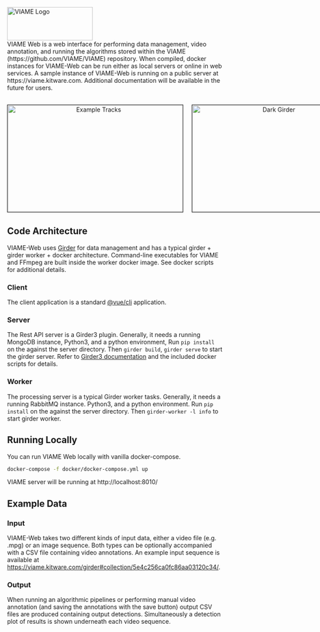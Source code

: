 
<img src="http://www.viametoolkit.org/wp-content/uploads/2016/08/viami_logo.png" alt="VIAME Logo" width="200" height="78">
<br>
VIAME Web is a web interface for performing data management, video annotation, and running the algorithms stored within
the VIAME (https://github.com/VIAME/VIAME) repository. When compiled, docker instances for VIAME-Web can be run either as
local servers or online in web services. A sample instance of VIAME-Web is running on a public server at https://viame.kitware.com.
Additional documentation will be available in the future for users.
<br>
<p align="center">
<br>
<nobr>
<img src="http://www.viametoolkit.org/wp-content/uploads/2019/11/viame-web-prelim.png" alt="Example Tracks" width="410" height="250" border="1">
&nbsp;&nbsp;&nbsp;
<img src="http://www.viametoolkit.org/wp-content/uploads/2019/11/girder-dark-example.png" alt="Dark Girder" width="390" height="250" border="1">
</nobr>
</p>

## Code Architecture

VIAME-Web uses [Girder](https://girder.readthedocs.io/en/stable/) for data management and has a typical girder + girder worker +
docker architecture. Command-line executables for VIAME and FFmpeg are built inside the worker docker image. See docker scripts 
for additional details.

### Client

The client application is a standard [@vue/cli](https://cli.vuejs.org/) application. 

### Server

The Rest API server is a Girder3 plugin. Generally, it needs a running MongoDB instance, Python3, and a python environment,
Run `pip install` on the against the server directory. Then `girder build`, `girder serve` to start the girder server. Refer to
[Girder3 documentation](https://girder.readthedocs.io/en/stable/) and the included docker scripts for details.

### Worker

The processing server is a typical Girder worker tasks. Generally, it needs a running RabbitMQ instance. Python3, and a python environment.
Run `pip install` on the against the server directory. Then `girder-worker -l info` to start girder worker. 

## Running Locally

You can run VIAME Web locally with vanilla docker-compose.

```bash
docker-compose -f docker/docker-compose.yml up
```

VIAME server will be running at http://localhost:8010/

## Example Data

### Input

VIAME-Web takes two different kinds of input data, either a video file (e.g. .mpg) or an image sequence. Both types can
be optionally accompanied with a CSV file containing video annotations. An example input sequence is available at 
https://viame.kitware.com/girder#collection/5e4c256ca0fc86aa03120c34/.

### Output

When running an algorithmic pipelines or performing manual video annotation (and saving the annotations with the save
button) output CSV files are produced containing output detections. Simultaneously a detection plot of results
is shown underneath each video sequence.

